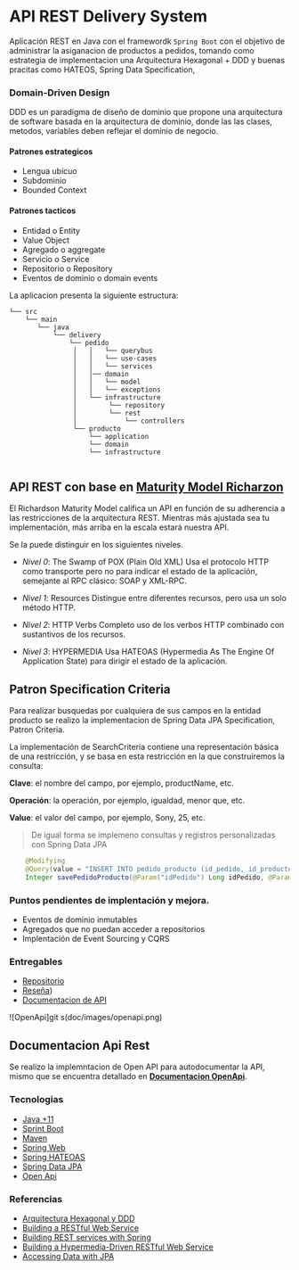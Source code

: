 # API REST Delivery System

Aplicación REST en Java con el framewordk `Spring Boot` con el objetivo de administrar la asiganacion de productos a pedidos, tomando como estrategia de implementacion una Arquitectura Hexagonal + DDD y buenas pracitas como HATEOS, Spring Data Specification, 

### Domain-Driven Design
DDD es un paradigma de diseño de dominio que propone una arquitectura de software basada en la arquitectura de dominio, donde las las clases, metodos, variables deben reflejar el dominio de negocio.

#### Patrones estrategicos
* Lengua ubicuo
* Subdominio
* Bounded Context

#### Patrones tacticos
* Entidad o Entity
* Value Object
* Agregado o aggregate
* Servicio o Service
* Repositorio o Repository
* Eventos de dominio o domain events

La aplicacion presenta la siguiente estructura:

```
└── src
    └── main
       └── java
           └── delivery
               └── pedido
                │   │   └── querybus
                │   │   └── use-cases
                │   │   └── services
                │   │── domain
                │   │   └── model
                │   │   └── exceptions
                │   └── infrastructure
                │        └── repository
                │        └── rest
                │            └── controllers
                └── producto
                    └── application
                    └── domain
                    └── infrastructure           
                       
```                 

## API REST con base en [Maturity Model Richarzon](https://martinfowler.com/articles/richardsonMaturityModel.html)
El Richardson Maturity Model califica un API en función de su adherencia a las restricciones de la arquitectura REST. Mientras más ajustada sea tu implementación, más arriba en la escala estará nuestra API. 

Se la puede distinguir en los siguientes niveles.

* *Nivel 0*: The Swamp of POX (Plain Old XML)
Usa el protocolo HTTP como transporte pero no para indicar el estado de la aplicación, semejante al RPC clásico: SOAP y XML-RPC.

* *Nivel 1*: Resources
Distingue entre diferentes recursos, pero usa un solo método HTTP.

* *Nivel 2*: HTTP Verbs
Completo uso de los verbos HTTP combinado con sustantivos de los recursos.

* *Nivel 3*: HYPERMEDIA
Usa HATEOAS (Hypermedia As The Engine Of Application State) para dirigir el estado de la aplicación.

## Patron Specification Criteria

Para realizar busquedas por cualquiera de sus campos en la entidad producto se realizo la implementacion de Spring Data JPA Specification, Patron Criteria.

La implementación de SearchCriteria contiene una representación básica de una restricción, y se basa en esta restricción en la que construiremos la consulta:

**Clave**: el nombre del campo, por ejemplo, productName, etc.

**Operación**: la operación, por ejemplo, igualdad, menor que, etc.

**Value**: el valor del campo, por ejemplo, Sony, 25, etc.

> De igual forma se implemeno consultas y registros personalizadas con Spring Data JPA

```java
    @Modifying
    @Query(value = "INSERT INTO pedido_producto (id_pedido, id_producto) values (:idPedido, :idProducto)", nativeQuery = true)
    Integer savePedidoProducto(@Param("idPedido") Long idPedido, @Param("idProducto") Long idProducto);
```


### Puntos pendientes de implentación y mejora.
* Eventos de dominio inmutables
* Agregados que no puedan acceder a repositorios
* Implentación de Event Sourcing y CQRS


### Entregables

* [Repositorio](https://github.com/IsaiasMorochi/delivery-system.git/)
* [Reseña](https://github.com/IsaiasMorochi/delivery-system.git/))
* [Documentacion de API](doc/endpoints/delivery-system-openapi.json)

![OpenApi]git s(doc/images/openapi.png)


## Documentacion Api Rest
Se realizo la implemntacion de Open API para autodocumentar la API, mismo que se encuentra 
detallado en **[Documentacion OpenApi](doc/endpoints/delivery-system-openapi.json)**.

### Tecnologias

* [Java +11](https://www.oracle.com/java/technologies/javase/jdk11-archive-downloads.html)
* [Sprint Boot](https://spring.io/projects/spring-boot)
* [Maven](https://docs.spring.io/spring-boot/docs/2.6.5/maven-plugin/reference/html/)
* [Spring Web](https://docs.spring.io/spring-boot/docs/2.6.5/reference/htmlsingle/#boot-features-developing-web-applications)
* [Spring HATEOAS](https://docs.spring.io/spring-boot/docs/2.6.5/reference/htmlsingle/#boot-features-spring-hateoas)
* [Spring Data JPA](https://docs.spring.io/spring-boot/docs/2.6.5/reference/htmlsingle/#boot-features-jpa-and-spring-data)
* [Open Api](https://swagger.io/specification/)

### Referencias

* [Arquitectura Hexagonal y DDD](https://codely.tv/blog/screencasts/arquitectura-hexagonal-ddd/)
* [Building a RESTful Web Service](https://spring.io/guides/gs/rest-service/)
* [Building REST services with Spring](https://spring.io/guides/tutorials/bookmarks/)
* [Building a Hypermedia-Driven RESTful Web Service](https://spring.io/guides/gs/rest-hateoas/)
* [Accessing Data with JPA](https://spring.io/guides/gs/accessing-data-jpa/)
 